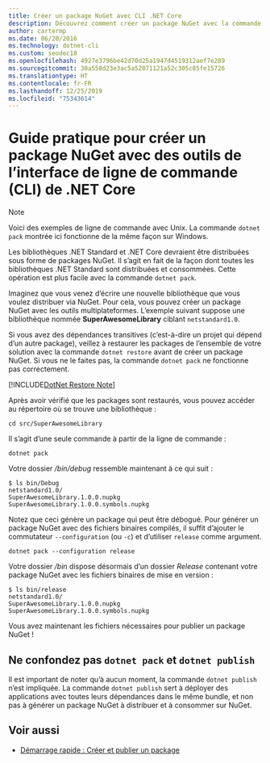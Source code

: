 ```yaml
---
title: Créer un package NuGet avec CLI .NET Core
description: Découvrez comment créer un package NuGet avec la commande « dotnet pack ».
author: cartermp
ms.date: 06/20/2016
ms.technology: dotnet-cli
ms.custom: seodec18
ms.openlocfilehash: 4927e3796be42d70d25a1947d4519312aef7e289
ms.sourcegitcommit: 30a558d23e3ac5a52071121a52c305c85fe15726
ms.translationtype: HT
ms.contentlocale: fr-FR
ms.lasthandoff: 12/25/2019
ms.locfileid: "75343614"
---
```

# <a name="how-to-create-a-nuget-package-with-net-core-command-line-interface-cli-tools"></a>Guide pratique pour créer un package NuGet avec des outils de l’interface de ligne de commande (CLI) de .NET Core

> [!NOTE]
> Voici des exemples de ligne de commande avec Unix. La commande `dotnet pack` montrée ici fonctionne de la même façon sur Windows.

Les bibliothèques .NET Standard et .NET Core devraient être distribuées sous forme de packages NuGet. Il s’agit en fait de la façon dont toutes les bibliothèques .NET Standard sont distribuées et consommées. Cette opération est plus facile avec la commande `dotnet pack`.

Imaginez que vous venez d’écrire une nouvelle bibliothèque que vous voulez distribuer via NuGet. Pour cela, vous pouvez créer un package NuGet avec les outils multiplateformes. L’exemple suivant suppose une bibliothèque nommée **SuperAwesomeLibrary** ciblant `netstandard1.0`.

Si vous avez des dépendances transitives (c’est-à-dire un projet qui dépend d’un autre package), veillez à restaurer les packages de l’ensemble de votre solution avec la commande `dotnet restore` avant de créer un package NuGet. Si vous ne le faites pas, la commande `dotnet pack` ne fonctionne pas correctement.

[!INCLUDE[DotNet Restore Note](~/includes/dotnet-restore-note.md)]

Après avoir vérifié que les packages sont restaurés, vous pouvez accéder au répertoire où se trouve une bibliothèque :

```console
cd src/SuperAwesomeLibrary
```

Il s’agit d’une seule commande à partir de la ligne de commande :

```dotnetcli
dotnet pack
```

Votre dossier */bin/debug* ressemble maintenant à ce qui suit :

```console
$ ls bin/Debug
netstandard1.0/
SuperAwesomeLibrary.1.0.0.nupkg
SuperAwesomeLibrary.1.0.0.symbols.nupkg
```

Notez que ceci génère un package qui peut être débogué. Pour générer un package NuGet avec des fichiers binaires compilés, il suffit d’ajouter le commutateur `--configuration` (ou `-c`) et d’utiliser `release` comme argument.

```dotnetcli
dotnet pack --configuration release
```

Votre dossier */bin* dispose désormais d’un dossier *Release* contenant votre package NuGet avec les fichiers binaires de mise en version :

```console
$ ls bin/release
netstandard1.0/
SuperAwesomeLibrary.1.0.0.nupkg
SuperAwesomeLibrary.1.0.0.symbols.nupkg
```

Vous avez maintenant les fichiers nécessaires pour publier un package NuGet !

## <a name="dont-confuse-dotnet-pack-with-dotnet-publish"></a>Ne confondez pas `dotnet pack` et `dotnet publish`

Il est important de noter qu’à aucun moment, la commande `dotnet publish` n’est impliquée. La commande `dotnet publish` sert à déployer des applications avec toutes leurs dépendances dans le même bundle, et non pas à générer un package NuGet à distribuer et à consommer sur NuGet.

## <a name="see-also"></a>Voir aussi

- [Démarrage rapide : Créer et publier un package](/nuget/quickstart/create-and-publish-a-package-using-the-dotnet-cli)
